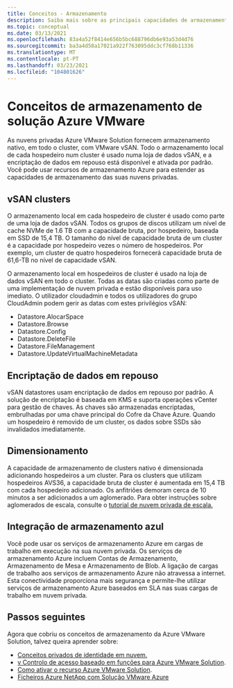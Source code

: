 ```yaml
---
title: Conceitos - Armazenamento
description: Saiba mais sobre as principais capacidades de armazenamento em nuvens privadas Azure VMware Solution.
ms.topic: conceptual
ms.date: 03/13/2021
ms.openlocfilehash: 83a4a52f8414e656b5bc688796db6e93a53d4d76
ms.sourcegitcommit: ba3a4d58a17021a922f763095ddc3cf768b11336
ms.translationtype: MT
ms.contentlocale: pt-PT
ms.lasthandoff: 03/23/2021
ms.locfileid: "104801626"
---
```

#  <a name="azure-vmware-solution-storage-concepts"></a>Conceitos de armazenamento de solução Azure VMware

As nuvens privadas Azure VMware Solution fornecem armazenamento nativo, em todo o cluster, com VMware vSAN. Todo o armazenamento local de cada hospedeiro num cluster é usado numa loja de dados vSAN, e a encriptação de dados em repouso está disponível e ativada por padrão. Você pode usar recursos de armazenamento Azure para estender as capacidades de armazenamento das suas nuvens privadas.

## <a name="vsan-clusters"></a>vSAN clusters

O armazenamento local em cada hospedeiro de cluster é usado como parte de uma loja de dados vSAN. Todos os grupos de discos utilizam um nível de cache NVMe de 1.6 TB com a capacidade bruta, por hospedeiro, baseada em SSD de 15,4 TB. O tamanho do nível de capacidade bruta de um cluster é a capacidade por hospedeiro vezes o número de hospedeiros. Por exemplo, um cluster de quatro hospedeiros fornecerá capacidade bruta de 61,6-TB no nível de capacidade vSAN.

O armazenamento local em hospedeiros de cluster é usado na loja de dados vSAN em todo o cluster. Todas as datas são criadas como parte de uma implementação de nuvem privada e estão disponíveis para uso imediato. O utilizador cloudadmin e todos os utilizadores do grupo CloudAdmin podem gerir as datas com estes privilégios vSAN:

- Datastore.AlocarSpace
- Datastore.Browse
- Datastore.Config
- Datastore.DeleteFile
- Datastore.FileManagement
- Datastore.UpdateVirtualMachineMetadata

## <a name="data-at-rest-encryption"></a>Encriptação de dados em repouso

vSAN datastores usam encriptação de dados em repouso por padrão. A solução de encriptação é baseada em KMS e suporta operações vCenter para gestão de chaves. As chaves são armazenadas encriptadas, embrulhadas por uma chave principal do Cofre da Chave Azure. Quando um hospedeiro é removido de um cluster, os dados sobre SSDs são invalidados imediatamente.

## <a name="scaling"></a>Dimensionamento

A capacidade de armazenamento de clusters nativo é dimensionada adicionando hospedeiros a um cluster. Para os clusters que utilizam hospedeiros AVS36, a capacidade bruta de cluster é aumentada em 15,4 TB com cada hospedeiro adicionado. Os anfitriões demoram cerca de 10 minutos a ser adicionados a um aglomerado.  Para obter instruções sobre aglomerados de escala, consulte o [tutorial de nuvem privada de escala.][tutorial-scale-private-cloud]

## <a name="azure-storage-integration"></a>Integração de armazenamento azul

Você pode usar os serviços de armazenamento Azure em cargas de trabalho em execução na sua nuvem privada. Os serviços de armazenamento Azure incluem Contas de Armazenamento, Armazenamento de Mesa e Armazenamento de Blob. A ligação de cargas de trabalho aos serviços de armazenamento Azure não atravessa a internet. Esta conectividade proporciona mais segurança e permite-lhe utilizar serviços de armazenamento Azure baseados em SLA nas suas cargas de trabalho em nuvem privada.

## <a name="next-steps"></a>Passos seguintes

Agora que cobriu os conceitos de armazenamento da Azure VMware Solution, talvez queira aprender sobre:

- [Conceitos privados de identidade em nuvem.](concepts-identity.md)
- [v Controlo de acesso baseado em funções para Azure VMware Solution](concepts-identity.md).
- [Como ativar o recurso Azure VMware Solution](enable-azure-vmware-solution.md).
- [Ficheiros Azure NetApp com Solução VMware Azure](netapp-files-with-azure-vmware-solution.md)

<!-- LINKS - external-->

<!-- LINKS - internal -->
[tutorial-scale-private-cloud]: ./tutorial-scale-private-cloud.md
[concepts-identity]: ./concepts-identity.md
